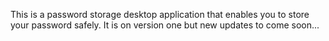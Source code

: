 This is a password storage desktop application that enables you to store your password safely.
It is on version one but new updates to come soon...
